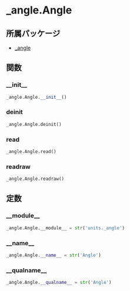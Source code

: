 # _angle.Angle

## 所属パッケージ
- [_angle](../../module/_angle)

## 関数

### \_\_init\_\_
```python
_angle.Angle.__init__()
```

### deinit
```python
_angle.Angle.deinit()
```

### read
```python
_angle.Angle.read()
```

### readraw
```python
_angle.Angle.readraw()
```

## 定数

### \_\_module\_\_
```python
_angle.Angle.__module__ = str('units._angle')
```

### \_\_name\_\_
```python
_angle.Angle.__name__ = str('Angle')
```

### \_\_qualname\_\_
```python
_angle.Angle.__qualname__ = str('Angle')
```
